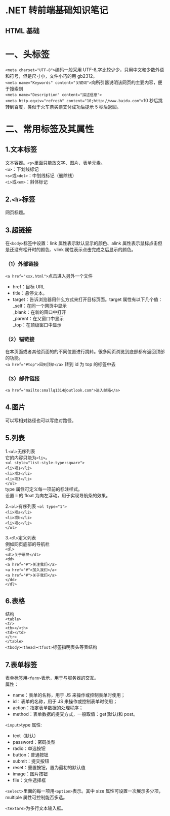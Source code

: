 # .NET 转前端基础知识笔记

## HTML 基础

# 一、头标签

`<meta charset="UTF-8">`编码一般采用 UTF-8,字比较少少，只用中文和少数外语和符号，但是尺寸小，文件小巧的用 gb2312。  
`<meta name="Keywords" content="关键词">`向所引器说明该网页的主要内容，便于搜索到  
`<meta name="Description" content="描述信息">`  
`<meta http-equiv="refresh" content="10;http://www.baidu.com">`10 秒后跳转到百度，类似于火车票买票支付成功后提示 5 秒后返回。

# 二、常用标签及其属性

## 1.文本标签

文本容器。`<p>`里面只能放文字、图片、表单元素。  
`<u>`：下划线标记  
`<s>`或`<del>`：中划线标记（删除线）  
`<i>`或`<em>`：斜体标记

## 2.`<h>`标签

网页标题。

## 3.超链接

在`<body>`标签中设置：link 属性表示默认显示的颜色、alink 属性表示鼠标点击但是还没有松开时的颜色、vlink 属性表示点击完成之后显示的颜色。

### （1）外部链接

`<a href="xxx.html">`点击进入另外一个文件</a>

- href：目标 URL
- title：悬停文本。
- target：告诉浏览器用什么方式来打开目标页面。target 属性有以下几个值：  
   \_self：在同一个网页中显示  
   \_blank：在新的窗口中打开  
   \_parent：在父窗口中显示  
   \_top：在顶级窗口中显示

### （2）锚链接

在本页面或者其他页面的的不同位置进行跳转。很多网页浏览到底部都有返回顶部的功能。  
 `<a href="#top">回到顶部</a>` 转到 id 为 top 的标签中去

### （3）邮件链接

`<a href="mailto:smallq1314@outlook.com">进入邮箱</a>`

## 4.图片

可以写相对路径也可以写绝对路径。

## 5.列表

1.`<ul>`无序列表  
它的内容只能为`<li>`。  
`<ul style="list-style-type:square">`  
`<li>项1</li>`  
`<li>项2</li>`  
`<li>项3</li>`  
`</ul>`  
type 属性可定义每一项前的标注样式。  
设置 li 的 float 为向左浮动，用于实现导航条的效果。

2.`<ol>`有序列表
`<ol type="1">`  
 `<li>项a</li>`  
 `<li>项b</li>`  
 `<li>项c</li>`  
`</ol>`

3.`<dl>`定义列表  
例如网页底部的导航栏  
`<dl>`  
`<dt>关于扇贝</dt>`  
`<dd>`  
`<a href="#">关注我们</a>`  
`<a href="#">加入我们</a>`  
`<a href="#">关于我们</a>`  
`</dd>`  
`</dl>`

## 6.表格

结构  
`<table>`  
 `<tr>`  
 `<th></<th>`  
 `<td></td>`  
 `</tr>`  
 `</table>`  
`<tbody><thead><tfoot>`标签指明表头等表结构

## 7.表单标签

表单标签用`<form>`表示，用于与服务器的交互。  
属性：

- name：表单的名称，用于 JS 来操作或控制表单时使用；
- id：表单的名称，用于 JS 来操作或控制表单时使用；
- action：指定表单数据的处理程序；
- method：表单数据的提交方式，一般取值：get(默认)和 post。

`<input>`type 属性:

- text（默认）
- password：密码类型
- radio：单选按钮
- button：普通按钮
- submit：提交按钮
- reset：重置按钮，置为最初的默认值
- image：图片按钮
- file：文件选择框

`<select>`里面的每一项用`<option>`表示。其中 size 属性可设置一次展示多少项，multiple 属性可控制能否多选。

`<textare>`为多行文本输入框。
